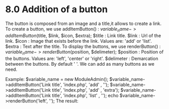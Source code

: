 # 8.0 Addition of a button


The button is composed from an image and a title,it allows to create a link. To create a button, we use addItemButton() : 
$variable_name->addItemButton($title, $link, $icon, $extra); 
$title : Link title. $link : Url of the link. $icon : Image that exists before the link. Values are: 'add' or 'list'. $extra : Text after the title. 
To display the buttons, we use renderButton() : 
$variable_name -> renderButton($position, $delimeter); 
$position : Position of the buttons. Values are: 'left', 'center' or 'right'. $delimeter : Demarcation between the buttons. By default ' '. 
We can add as many buttons as we need. 
 
Example: 
$variable_name = new ModuleAdmin(); $variable_name->addItemButton('Link title', 'index.php', 'add' , ''); $variable_name->addItemButton('Link title', 'index.php', 'add' , 'extra'); $variable_name->addItemButton('Link title', 'index.php', 'list' , ''); echo $variable_name->renderButton('left', ''); 
The result: 